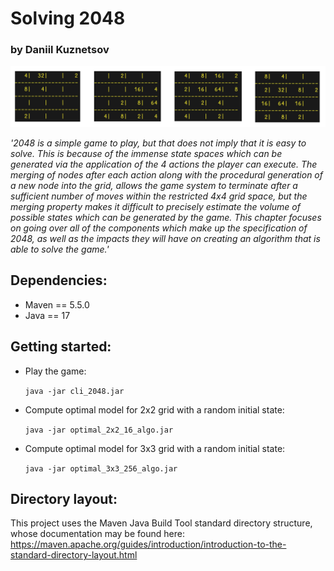 # Solving 2048
### by Daniil Kuznetsov

![](images/exp.png)

*'2048 is a simple game to play, but that does not imply that it is easy to solve. This is because of the immense state spaces which can be generated via the application of the 4 actions the player can execute. The merging of nodes after each action along with the procedural generation of a new node into the grid, allows the game system to terminate after a sufficient number of moves within the restricted 4x4 grid space, but the merging property makes it difficult to precisely estimate the volume of possible states which can be generated by the game.
This chapter focuses on going over all of the components which make up the specification of 2048, as well as the impacts they will have on creating an algorithm that is able to solve the game.'*

## Dependencies:
- Maven == 5.5.0
- Java == 17

## Getting started:

- Play the game:
  
  ```java -jar cli_2048.jar```

- Compute optimal model for 2x2 grid with a random initial state:

  ```java -jar optimal_2x2_16_algo.jar```

- Compute optimal model for 3x3 grid with a random initial state:

  ```java -jar optimal_3x3_256_algo.jar```

## Directory layout:

This project uses the Maven Java Build Tool standard directory structure, whose documentation may be found here: https://maven.apache.org/guides/introduction/introduction-to-the-standard-directory-layout.html


